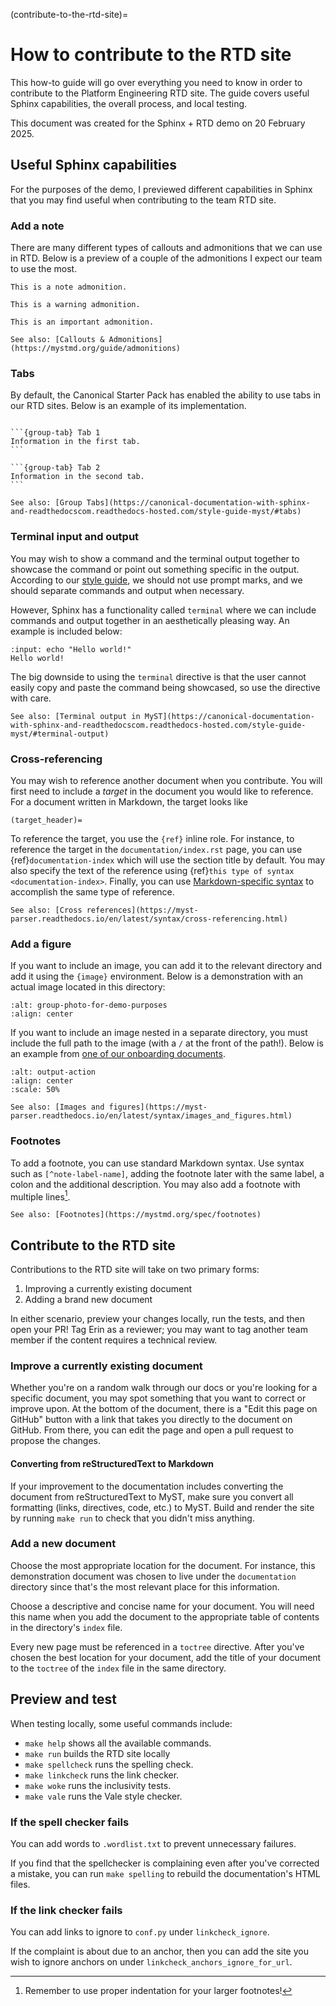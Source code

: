 (contribute-to-the-rtd-site)=
# How to contribute to the RTD site

This how-to guide will go over everything you need to know in order to
contribute to the Platform Engineering RTD site. The guide covers useful
Sphinx capabilities, the overall process, and local testing. 

This document was created for the Sphinx + RTD demo on 20 February 2025.
<!-- TODO: Add a link to the recording once it's available! -->

## Useful Sphinx capabilities

For the purposes of the demo, I previewed different capabilities in Sphinx
that you may find useful when contributing to the team RTD site.

### Add a note

There are many different types of callouts and admonitions
that we can use in RTD. Below is a preview of a couple of the
admonitions I expect our team to use the most.

```{note}
This is a note admonition.
```

```{warning}
This is a warning admonition.
```

```{important}
This is an important admonition. 
```

```{seealso}
See also: [Callouts & Admonitions](https://mystmd.org/guide/admonitions)
```

### Tabs

By default, the Canonical Starter Pack has enabled the ability to use
tabs in our RTD sites. Below is an example of its implementation.

````{tabs}

```{group-tab} Tab 1
Information in the first tab.
```

```{group-tab} Tab 2
Information in the second tab.
```

````

```{seealso}
See also: [Group Tabs](https://canonical-documentation-with-sphinx-and-readthedocscom.readthedocs-hosted.com/style-guide-myst/#tabs)
```

### Terminal input and output

You may wish to show a command and the terminal output together to showcase
the command or point out something specific in the output. According to our
[style guide](https://docs.ubuntu.com/styleguide/en), we should not use
prompt marks, and we should separate commands and output when necessary. 

However, Sphinx has a functionality called `terminal` where we can include
commands and output together in an aesthetically pleasing way. An example is
included below:

```{terminal}
:input: echo "Hello world!"
Hello world!
```

The big downside to using the `terminal` directive is that the user cannot
easily copy and paste the command being showcased, so use the directive with care. 

```{seealso}
See also: [Terminal output in MyST](https://canonical-documentation-with-sphinx-and-readthedocscom.readthedocs-hosted.com/style-guide-myst/#terminal-output)
```

### Cross-referencing

You may wish to reference another document when you contribute. You will first
need to include a *target* in the document you would like to reference. For a
document written in Markdown, the target looks like

```
(target_header)=
```

To reference the target, you use the `{ref}` inline role. For instance, to reference
the target in the `documentation/index.rst` page, you can use {ref}`documentation-index`
which will use the section title by default. You may also specify the text of the
reference using {ref}`this type of syntax <documentation-index>`. Finally, you can use
[Markdown-specific syntax](documentation-index) to accomplish the same type of reference.

```{seealso}
See also: [Cross references](https://myst-parser.readthedocs.io/en/latest/syntax/cross-referencing.html)
```

### Add a figure

If you want to include an image, you can add it to the relevant directory and add it
using the `{image}` environment. Below is a demonstration with an actual image located
in this directory:

```{image} image.png
:alt: group-photo-for-demo-purposes
:align: center
```

If you want to include an image nested in a separate directory, you must include
the full path to the image (with a `/` at the front of the path!). Below is
an example from [one of our onboarding documents](tmate-debug-ssh-self-hosted-runners).

```{image} /onboarding/how-to/images/use-tmate-debug-ssh-with-self-hosted-runners-2.png
:alt: output-action
:align: center
:scale: 50%
```

```{seealso}
See also: [Images and figures](https://myst-parser.readthedocs.io/en/latest/syntax/images_and_figures.html)
```

### Footnotes

To add a footnote, you can use standard Markdown syntax. Use syntax such as
`[^note-label-name]`, adding the footnote later with the same label, a colon and
the additional description. You may also add a footnote with multiple
lines[^note].

[^note]: Remember to use proper indentation for your larger footnotes!

```{seealso}
See also: [Footnotes](https://mystmd.org/spec/footnotes)
```

## Contribute to the RTD site

Contributions to the RTD site will take on two primary forms:
1. Improving a currently existing document
2. Adding a brand new document

In either scenario, preview your changes locally, run the tests, and then
open your PR! Tag Erin as a reviewer; you may want to tag another team member
if the content requires a technical review.

### Improve a currently existing document

Whether you're on a random walk through our docs or you're looking for
a specific document, you may spot something that you want to correct or
improve upon. At the bottom of the document, there is a "Edit this page on GitHub"
button with a link that takes you directly to the document on GitHub. From there,
you can edit the page and open a pull request to propose the changes.

#### Converting from reStructuredText to Markdown

If your improvement to the documentation includes converting the document
from reStructuredText to MyST, make sure you convert all formatting (links, directives,
code, etc.) to MyST. Build and render the site by running `make run` to check
that you didn't miss anything.

### Add a new document

Choose the most appropriate location for the document. For instance,
this demonstration document was chosen to live under the `documentation` directory
since that's the most relevant place for this information. 

Choose a descriptive and concise name for your document. You will need this
name when you add the document to the appropriate table of contents in the
directory's `index` file. 

Every new page must be referenced in a `toctree` directive. After you've chosen
the best location for your document, add the title of your document to the
`toctree` of the `index` file in the same directory.

## Preview and test

When testing locally, some useful commands include:

* `make help` shows all the available commands.
* `make run` builds the RTD site locally
* `make spellcheck` runs the spelling check.
* `make linkcheck` runs the link checker.
* `make woke` runs the inclusivity tests.
* `make vale` runs the Vale style checker.

### If the spell checker fails

You can add words to `.wordlist.txt` to prevent unnecessary failures.

If you find that the spellchecker is complaining even after you've
corrected a mistake, you can run `make spelling` to rebuild the documentation's
HTML files. 

### If the link checker fails

You can add links to ignore to `conf.py` under `linkcheck_ignore`. 

If the complaint is about due to an anchor, then you can add the
site you wish to ignore anchors on under `linkcheck_anchors_ignore_for_url`.